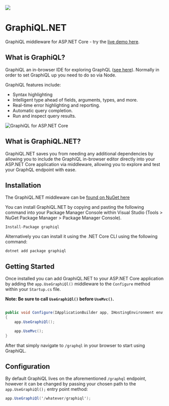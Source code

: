 ![](https://raw.githubusercontent.com/JosephWoodward/graphiql-dotnet/master/assets/logo_128_128.png)

# GraphiQL.NET

GraphiQL middleware for ASP.NET Core - try the [live demo here](http://graphql.org/swapi-graphql/).

## What is GraphiQL?

GraphiQL an in-browser IDE for exploring GraphQL ([see here]( https://github.com/graphql/graphiql)). Normally in order to set GraphiQL up you need to do so via Node.

GraphiQL features include:

- Syntax highlighting
- Intelligent type ahead of fields, arguments, types, and more.
- Real-time error highlighting and reporting.
- Automatic query completion.
- Run and inspect query results.

![GraphiQL for ASP.NET Core](https://raw.githubusercontent.com/JosephWoodward/graphiql-dotnet/master/assets/screenshot.png)

## What is GraphiQL.NET?

GraphiQL.NET saves you from needing any additional dependencies by allowing you to include the GraphiQL in-browser editor directly into your ASP.NET Core application via middleware, allowing you to explore and test your GraphQL endpoint with ease.

## Installation

The GraphiQL.NET middleware can be [found on NuGet here](https://www.nuget.org/packages/graphiql/)

You can install GraphiQL.NET by copying and pasting the following command into your Package Manager Console within Visual Studio (Tools > NuGet Package Manager > Package Manager Console).

```
Install-Package graphiql
```

Alternatively you can install it using the .NET Core CLI using the following command:

```
dotnet add package graphiql
```

## Getting Started

Once installed you can add GraphiQL.NET to your ASP.NET Core application by adding the `app.UseGraphiQl()` middleware to the `Configure` method within your `Startup.cs` file.

**Note: Be sure to call `UseGraphiQl()` before `UseMvc()`.**

```csharp

public void Configure(IApplicationBuilder app, IHostingEnvironment env, ILoggerFactory loggerFactory)
{
    app.UseGraphiQl();

    app.UseMvc();
}
```

After that simply navigate to `/graphql` in your browser to start using GraphiQL.

## Configuration

By default GraphiQL lives on the aforementioned `/graphql` endpoint, however it can be changed by passing your chosen path to the `app.UseGraphiQl();` entry point method:

```csharp
app.UseGraphiQl('/whatever/graphiql');
```
